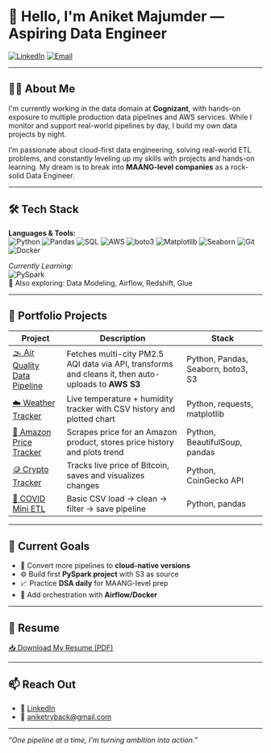 # 👋 Hello, I'm Aniket Majumder — Aspiring Data Engineer

[![LinkedIn](https://img.shields.io/badge/LinkedIn-Aniket%20Majumder-blue?style=for-the-badge&logo=linkedin)](https://linkedin.com/in/aniketmajumder)
[![Email](https://img.shields.io/badge/Gmail-aniketryback%40gmail.com-d44638?style=for-the-badge&logo=gmail&logoColor=white)](mailto:aniketryback@gmail.com)

---

## 👨‍💻 About Me

I'm currently working in the data domain at **Cognizant**, with hands-on exposure to multiple production data pipelines and AWS services. While I monitor and support real-world pipelines by day, I build my own data projects by night.

I’m passionate about cloud-first data engineering, solving real-world ETL problems, and constantly leveling up my skills with projects and hands-on learning. My dream is to break into **MAANG-level companies** as a rock-solid Data Engineer.

---

## 🛠️ Tech Stack

**Languages & Tools:**  
![Python](https://img.shields.io/badge/Python-3776AB?style=flat&logo=python&logoColor=white)
![Pandas](https://img.shields.io/badge/Pandas-150458?style=flat&logo=pandas&logoColor=white)
![SQL](https://img.shields.io/badge/SQL-005C84?style=flat&logo=sqlite&logoColor=white)
![AWS](https://img.shields.io/badge/AWS%20S3-232F3E?style=flat&logo=amazon-aws)
![boto3](https://img.shields.io/badge/boto3-FF9900?style=flat&logo=python&logoColor=white)
![Matplotlib](https://img.shields.io/badge/Matplotlib-008080?style=flat)
![Seaborn](https://img.shields.io/badge/Seaborn-2C2D72?style=flat)
![Git](https://img.shields.io/badge/Git-F05032?style=flat&logo=git&logoColor=white)
![Docker](https://img.shields.io/badge/Docker-2496ED?style=flat&logo=docker&logoColor=white)

*Currently Learning:*  
![PySpark](https://img.shields.io/badge/PySpark-E25A1C?style=flat&logo=apache-spark&logoColor=white)  
🧠 Also exploring: Data Modeling, Airflow, Redshift, Glue

---

## 📂 Portfolio Projects

| Project | Description | Stack |
|--------|-------------|-------|
| [🌫️ Air Quality Data Pipeline](https://github.com/aniketryback/air-quality-data-pipeline) | Fetches multi-city PM2.5 AQI data via API, transforms and cleans it, then auto-uploads to **AWS S3** | Python, Pandas, Seaborn, boto3, S3 |
| [☁️ Weather Tracker](https://github.com/aniketryback/weather-tracker) | Live temperature + humidity tracker with CSV history and plotted chart | Python, requests, matplotlib |
| [🛒 Amazon Price Tracker](https://github.com/aniketryback/amazon-price-tracker) | Scrapes price for an Amazon product, stores price history and plots trend | Python, BeautifulSoup, pandas |
| [🪙 Crypto Tracker](https://github.com/aniketryback/crypto-price-tracker) | Tracks live price of Bitcoin, saves and visualizes changes | Python, CoinGecko API |
| [🧪 COVID Mini ETL](https://github.com/aniketryback/mini-covid-project) | Basic CSV load → clean → filter → save pipeline | Python, pandas |

---

## 🧭 Current Goals

- 🔁 Convert more pipelines to **cloud-native versions**
- ⚙️ Build first **PySpark project** with S3 as source
- 📈 Practice **DSA daily** for MAANG-level prep
- 🧰 Add orchestration with **Airflow/Docker**

---

## 📄 Resume

[📥 Download My Resume (PDF)](https://github.com/aniketryback/aniketryback/blob/main/Aniket_Majumder_Resume_June_2025.pdf)

---

## 📫 Reach Out

- 💼 [LinkedIn](https://linkedin.com/in/aniketmajumder)
- 📧 aniketryback@gmail.com

---

_“One pipeline at a time, I’m turning ambition into action.”_
